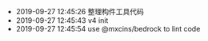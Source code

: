 * 2019-09-27 12:45:26 整理构件工具代码
* 2019-09-27 12:45:43 v4 init
* 2019-09-27 12:45:54 use @mxcins/bedrock to lint code